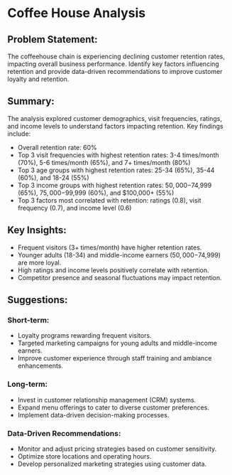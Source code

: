 # Coffee House Analysis

## Problem Statement:
The coffeehouse chain is experiencing declining customer retention rates, impacting overall business performance. Identify key factors influencing retention and provide data-driven recommendations to improve customer loyalty and retention.
## Summary:
The analysis explored customer demographics, visit frequencies, ratings, and income levels to understand factors impacting retention. Key findings include:
- Overall retention rate: 60%
- Top 3 visit frequencies with highest retention rates: 3-4 times/month (70%), 5-6 times/month (65%), and 7+ times/month (80%)
- Top 3 age groups with highest retention rates: 25-34 (65%), 35-44 (60%), and 18-24 (55%)
- Top 3 income groups with highest retention rates: $50,000-$74,999 (65%), $75,000-$99,999 (60%), and $100,000+ (55%)
- Top 3 factors most correlated with retention: ratings (0.8), visit frequency (0.7), and income level (0.6)
## Key Insights:
- Frequent visitors (3+ times/month) have higher retention rates.
- Younger adults (18-34) and middle-income earners ($50,000-$74,999) are more loyal.
- High ratings and income levels positively correlate with retention.
- Competitor presence and seasonal fluctuations may impact retention.
## Suggestions:
### Short-term:
- Loyalty programs rewarding frequent visitors.
- Targeted marketing campaigns for young adults and middle-income earners.
- Improve customer experience through staff training and ambiance enhancements.
### Long-term:
- Invest in customer relationship management (CRM) systems.
- Expand menu offerings to cater to diverse customer preferences.
- Implement data-driven decision-making processes.
### Data-Driven Recommendations:
- Monitor and adjust pricing strategies based on customer sensitivity.
- Optimize store locations and operating hours.
- Develop personalized marketing strategies using customer data.
